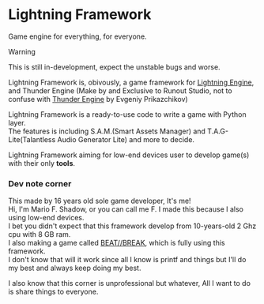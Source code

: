 # Lightning Framework
Game engine for everything, for everyone.
> [!WARNING]
>This is still in-development, expect the unstable bugs and worse.

Lightning Framework is, obivously, a game framework for [Lightning Engine](https://github.com/Runout-Studio/Lightning-Engine),\
and Thunder Engine (Make by and Exclusive to Runout Studio, not to confuse with [Thunder Engine](https://github.com/thunder-engine/thunder) by Evgeniy Prikazchikov)

Lightning Framework is a ready-to-use code to write a game with Python layer.\
The features is including S.A.M.(Smart Assets Manager) and T.A.G-Lite(Talantless Audio Generator Lite) and more to decide.

Lightning Framework aiming for low-end devices user to develop game(s) with their only **tools**.

### Dev note corner
This made by 16 years old sole game developer, It's me!\
Hi, I'm Mario F. Shadow, or you can call me F. I made this because I also using low-end devices.\
I bet you didn't expect that this framework develop from 10-years-old 2 Ghz cpu with 8 GB ram.\
I also making a game called [BEAT//BREAK](https://mario-f-shadow.itch.io/i-obviously-addicted-to-anime-shit-or-smt), which is fully using this framework.\
I don't know that will it work since all I know is printf and things but I'll do my best and always keep doing my best.

I also know that this corner is unprofessional but whatever, All I want to do is share things to everyone.
